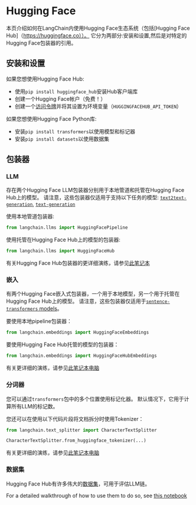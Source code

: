 # Hugging Face

本页介绍如何在LangChain内使用Hugging Face生态系统（包括[Hugging Face Hub]（https://huggingface.co））。
它分为两部分:安装和设置,然后是对特定的Hugging Face包装器的引用。

## 安装和设置

如果您想使用Hugging Face Hub:
- 使用`pip install huggingface_hub`安装Hub客户端库
- 创建一个Hugging Face帐户（免费！）
- 创建一个[访问令牌](https://huggingface.co/docs/hub/security-tokens)并将其设置为环境变量（`HUGGINGFACEHUB_API_TOKEN`）

如果您想使用Hugging Face Python库:
- 安装`pip install transformers`以使用模型和标记器
- 安装`pip install datasets`以使用数据集

## 包装器

### LLM

存在两个Hugging Face LLM包装器分别用于本地管道和托管在Hugging Face Hub上的模型。
请注意，这些包装器仅适用于支持以下任务的模型: [`text2text-generation`](https://huggingface.co/models?library=transformers&pipeline_tag=text2text-generation&sort=downloads), [`text-generation`](https://huggingface.co/models?library=transformers&pipeline_tag=text-classification&sort=downloads)

使用本地管道包装器:
```python
from langchain.llms import HuggingFacePipeline

```


使用托管在Hugging Face Hub上的模型的包装器:
```python
from langchain.llms import HuggingFaceHub

```

有关Hugging Face Hub包装器的更详细演练，请参见[此笔记本](../modules/models/llms/integrations/huggingface_hub.ipynb)


### 嵌入


有两个Hugging Face嵌入式包装器，一个用于本地模型，另一个用于托管在Hugging Face Hub上的模型。
请注意，这些包装器仅适用于[`sentence-transformers` models](https://huggingface.co/models?library=sentence-transformers&sort=downloads)。


要使用本地pipeline包装器：
```python
from langchain.embeddings import HuggingFaceEmbeddings

```



要使用Hugging Face Hub托管的模型的包装器：
```python
from langchain.embeddings import HuggingFaceHubEmbeddings

```

有关更详细的演练，请参见[此笔记本电脑](../modules/models/text_embedding/examples/huggingface_hub.ipynb)


### 分词器


您可以通过`transformers`包中的多个位置使用标记化器。
默认情况下，它用于计算所有LLM的标记数。


您还可以在使用以下代码片段将文档拆分时使用Tokenizer：
```python
from langchain.text_splitter import CharacterTextSplitter

CharacterTextSplitter.from_huggingface_tokenizer(...)

```

有关更详细的演练，请参见[此笔记本电脑](../modules/indexes/text_splitters/examples/huggingface_length_function.ipynb)




### 数据集


Hugging Face Hub有许多伟大的[数据集](https://huggingface.co/datasets)，可用于评估LLM链。


For a detailed walkthrough of how to use them to do so, see [this notebook](../use_cases/evaluation/huggingface_datasets.ipynb)

